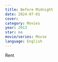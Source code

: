 ```yaml
---
title: Before Midnight
date: 2024-07-01
cover: 
category: Movies
year: 2013
star: no
movie/series: Movie
language: English
---
```

Rent



